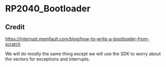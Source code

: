 # RP2040_Bootloader

## Credit
https://interrupt.memfault.com/blog/how-to-write-a-bootloader-from-scratch

We will do mostly the same thing except we will use the SDK to worry about the vectors for exceptions and interrupts.
